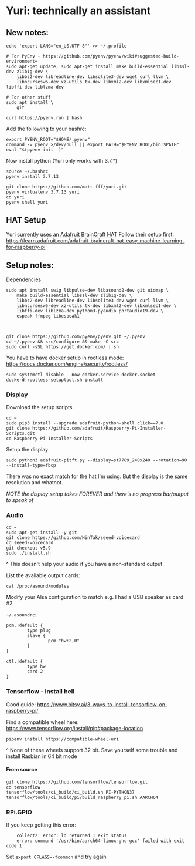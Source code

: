 # Yuri: technically an assistant

## New notes:

```
echo 'export LANG="en_US.UTF-8"' >> ~/.profile

# For PyEnv - https://github.com/pyenv/pyenv/wiki#suggested-build-environment=
sudo apt-get update; sudo apt-get install make build-essential libssl-dev zlib1g-dev \
	libbz2-dev libreadline-dev libsqlite3-dev wget curl llvm \
	libncursesw5-dev xz-utils tk-dev libxml2-dev libxmlsec1-dev libffi-dev liblzma-dev

# For other stuff
sudo apt install \
	git

curl https://pyenv.run | bash
```

Add the following to your bashrc:
```
export PYENV_ROOT="$HOME/.pyenv"
command -v pyenv >/dev/null || export PATH="$PYENV_ROOT/bin:$PATH"
eval "$(pyenv init -)"
```

Now install python (Yuri only works with 3.7.*)
```
source ~/.bashrc
pyenv install 3.7.13
```

```
git clone https://github.com/matt-fff/yuri.git
pyenv virtualenv 3.7.13 yuri
cd yuri
pyenv shell yuri
```



## HAT Setup
Yuri currently uses an [Adafruit BrainCraft HAT](https://www.adafruit.com/product/4374)
Follow their setup first: https://learn.adafruit.com/adafruit-braincraft-hat-easy-machine-learning-for-raspberry-pi

## Setup notes:


Dependencies
```
sudo apt install swig libpulse-dev libasound2-dev git uidmap \
	make build-essential libssl-dev zlib1g-dev \
	libbz2-dev libreadline-dev libsqlite3-dev wget curl llvm \
	libncursesw5-dev xz-utils tk-dev libxml2-dev libxmlsec1-dev \
	libffi-dev liblzma-dev python3-pyaudio portaudio19-dev \
	espeak ffmpeg libespeak1



git clone https://github.com/pyenv/pyenv.git ~/.pyenv
cd ~/.pyenv && src/configure && make -C src
sudo curl -sSL https://get.docker.com/ | sh
```

You have to have docker setup in rootless mode: https://docs.docker.com/engine/security/rootless/
```
sudo systemctl disable --now docker.service docker.socket
dockerd-rootless-setuptool.sh install
```

### Display
Download the setup scripts
```
cd ~
sudo pip3 install --upgrade adafruit-python-shell click==7.0
git clone https://github.com/adafruit/Raspberry-Pi-Installer-Scripts.git
cd Raspberry-Pi-Installer-Scripts
```

Setup the display
```
sudo python3 adafruit-pitft.py --display=st7789_240x240 --rotation=90 --install-type=fbcp
```
There was no exact match for the hat I'm using. But the display is the same resolution and whatnot.

_NOTE the display setup takes FOREVER and there's no progress bar/output to speak of_

### Audio
```
cd ~
sudo apt-get install -y git
git clone https://github.com/HinTak/seeed-voicecard
cd seeed-voicecard
git checkout v5.9
sudo ./install.sh
```

^ This doesn't help your audio if you have a non-standard output.

List the available output cards:
```
cat /proc/asound/modules
```


Modify your Alsa configuration to match
e.g. I had a USB speaker as card #2

`~/.asoundrc`:
```
pcm.!default {
        type plug
        slave {
                pcm "hw:2,0"
        }
}

ctl.!default {
        type hw
        card 2
}
```


### Tensorflow - install hell
Good guide: https://www.bitsy.ai/3-ways-to-install-tensorflow-on-raspberry-pi/

Find a compatible wheel here: https://www.tensorflow.org/install/pip#package-location
```
pipenv install https://compatible-wheel-uri
```
^ None of these wheels support 32 bit. Save yourself some trouble and install Rasbian in 64 bit mode 


#### From source
```
git clone https://github.com/tensorflow/tensorflow.git
cd tensorflow
tensorflow/tools/ci_build/ci_build.sh PI-PYTHON37 tensorflow/tools/ci_build/pi/build_raspberry_pi.sh AARCH64
``` 


### RPi.GPIO

If you keep getting this error:
```
    collect2: error: ld returned 1 exit status
    error: command '/usr/bin/aarch64-linux-gnu-gcc' failed with exit code 1
```

Set `export CFLAGS=-fcommon` and try again
